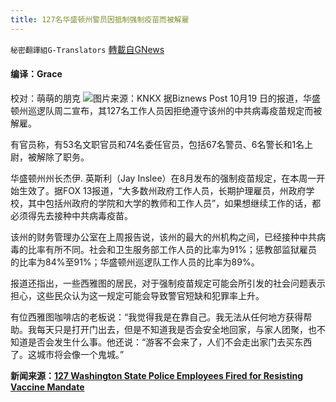 ```yaml
---
title: 127名华盛顿州警员因抵制强制疫苗而被解雇
---
```

`秘密翻譯組G-Translators` [轉載自GNews](https://gnews.org/zh-hans/1605463/)

#### 编译：Grace
校对：萌萌的朋克
![](https://assets.gnews.org/wp-content/uploads/2021/10/3-65.jpg)图片来源：KNKX
据Biznews Post 10月19 日的报道，华盛顿州巡逻队周二宣布，其127名工作人员因拒绝遵守该州的中共病毒疫苗规定而被解雇。

有官员称，有53名文职官员和74名委任官员，包括67名警员、6名警长和1名上尉，被解除了职务。

华盛顿州州长杰伊. 英斯利（Jay Inslee）在8月发布的强制疫苗规定，在本周一开始生效了。据FOX 13报道，“大多数州政府工作人员，长期护理雇员，州政府学校，其中包括州政府的学院和大学的教师和工作人员”，如果想继续工作的话，都必须得先去接种中共病毒疫苗。

该州的财务管理办公室在上周报告说，该州的最大的州机构之间，已经接种中共病毒的比率有所不同。社会和卫生服务部工作人员的比率为91%；惩教部监狱雇员的比率为84%至91%；华盛顿州巡逻队工作人员的比率为89%。

报道还指出，一些西雅图的居民，对于强制疫苗规定可能会所引发的社会问题表示担心，这些民众认为这一规定可能会导致警官短缺和犯罪率上升。

有位西雅图咖啡店的老板说：“我觉得我是在靠自己。我无法从任何地方获得帮助。我每天只是打开门出去，但是不知道我是否会安全地回家，与家人团聚，也不知道是否会发生什么事。他还说：“游客不会来了，人们不会走出家门去买东西了。这城市将会像一个鬼城。”

**新闻来源：**[**127 Washington State Police Employees Fired for Resisting Vaccine Mandate**](https://biznewspost.com/uk-news/bake-off-viewers-slam-noel-fielding-and-matt-lucas-for-using-fake-german-accents/)
